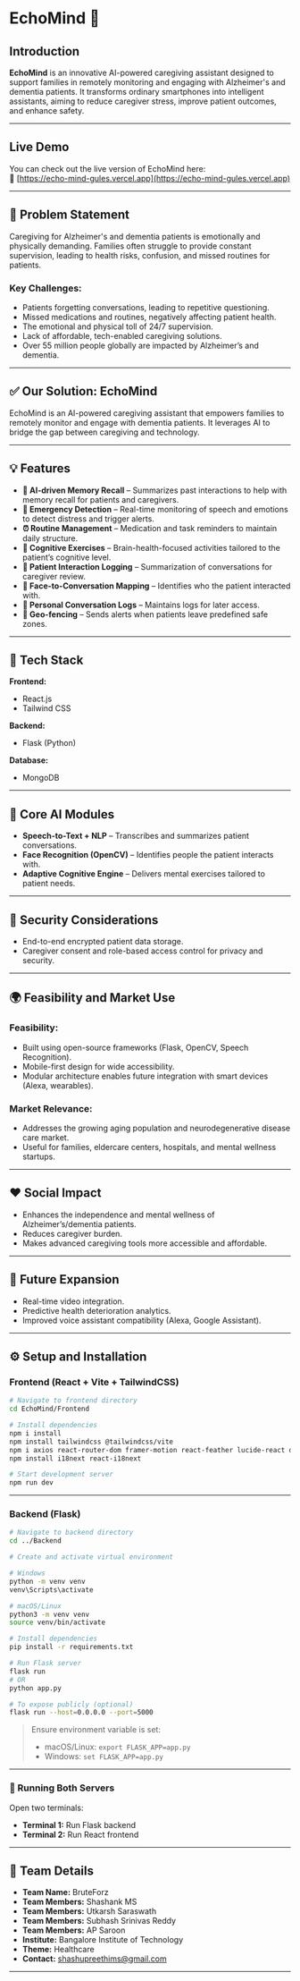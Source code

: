
# EchoMind 🧠

## Introduction  
**EchoMind** is an innovative AI-powered caregiving assistant designed to support families in remotely monitoring and engaging with Alzheimer's and dementia patients. It transforms ordinary smartphones into intelligent assistants, aiming to reduce caregiver stress, improve patient outcomes, and enhance safety.

---
## Live Demo

You can check out the live version of EchoMind here:  
🔗 [https://echo-mind-gules.vercel.app](https://echo-mind-gules.vercel.app)

---

## 🚨 Problem Statement  
Caregiving for Alzheimer's and dementia patients is emotionally and physically demanding. Families often struggle to provide constant supervision, leading to health risks, confusion, and missed routines for patients.

### Key Challenges:
- Patients forgetting conversations, leading to repetitive questioning.  
- Missed medications and routines, negatively affecting patient health.  
- The emotional and physical toll of 24/7 supervision.  
- Lack of affordable, tech-enabled caregiving solutions.  
- Over 55 million people globally are impacted by Alzheimer’s and dementia.

---

## ✅ Our Solution: EchoMind  
EchoMind is an AI-powered caregiving assistant that empowers families to remotely monitor and engage with dementia patients. It leverages AI to bridge the gap between caregiving and technology.

---

## 💡 Features  
- **🧠 AI-driven Memory Recall** – Summarizes past interactions to help with memory recall for patients and caregivers.  
- **🚨 Emergency Detection** – Real-time monitoring of speech and emotions to detect distress and trigger alerts.  
- **⏰ Routine Management** – Medication and task reminders to maintain daily structure.  
- **🧩 Cognitive Exercises** – Brain-health-focused activities tailored to the patient’s cognitive level.  
- **📝 Patient Interaction Logging** – Summarization of conversations for caregiver review.  
- **📸 Face-to-Conversation Mapping** – Identifies who the patient interacted with.  
- **🧾 Personal Conversation Logs** – Maintains logs for later access.  
- **📍 Geo-fencing** – Sends alerts when patients leave predefined safe zones.

---

## 🧰 Tech Stack  

**Frontend:**  
- React.js  
- Tailwind CSS  

**Backend:**  
- Flask (Python)  

**Database:**  
- MongoDB  

---

## 🧠 Core AI Modules  
- **Speech-to-Text + NLP** – Transcribes and summarizes patient conversations.  
- **Face Recognition (OpenCV)** – Identifies people the patient interacts with.  
- **Adaptive Cognitive Engine** – Delivers mental exercises tailored to patient needs.  

---

## 🔐 Security Considerations  
- End-to-end encrypted patient data storage.  
- Caregiver consent and role-based access control for privacy and security.  

---

## 🌍 Feasibility and Market Use  

### Feasibility:
- Built using open-source frameworks (Flask, OpenCV, Speech Recognition).  
- Mobile-first design for wide accessibility.  
- Modular architecture enables future integration with smart devices (Alexa, wearables).

### Market Relevance:
- Addresses the growing aging population and neurodegenerative disease care market.  
- Useful for families, eldercare centers, hospitals, and mental wellness startups.

---

## ❤️ Social Impact  
- Enhances the independence and mental wellness of Alzheimer’s/dementia patients.  
- Reduces caregiver burden.  
- Makes advanced caregiving tools more accessible and affordable.

---

## 🚀 Future Expansion  
- Real-time video integration.  
- Predictive health deterioration analytics.  
- Improved voice assistant compatibility (Alexa, Google Assistant).

---

## ⚙️ Setup and Installation  

### Frontend (React + Vite + TailwindCSS)

```bash
# Navigate to frontend directory
cd EchoMind/Frontend

# Install dependencies
npm i install
npm install tailwindcss @tailwindcss/vite
npm i axios react-router-dom framer-motion react-feather lucide-react date-fns react-chartjs-2
npm install i18next react-i18next

# Start development server
npm run dev
```

---

### Backend (Flask)

```bash
# Navigate to backend directory
cd ../Backend

# Create and activate virtual environment

# Windows
python -m venv venv
venv\Scripts\activate

# macOS/Linux
python3 -m venv venv
source venv/bin/activate

# Install dependencies
pip install -r requirements.txt

# Run Flask server
flask run
# OR
python app.py

# To expose publicly (optional)
flask run --host=0.0.0.0 --port=5000
```

> Ensure environment variable is set:  
> - macOS/Linux: `export FLASK_APP=app.py`  
> - Windows: `set FLASK_APP=app.py`  

---

### 🔄 Running Both Servers
Open two terminals:  
- **Terminal 1:** Run Flask backend  
- **Terminal 2:** Run React frontend

---

## 👥 Team Details  
- **Team Name:** BruteForz  
- **Team Members:** Shashank MS
- **Team Members:** Utkarsh Saraswath
- **Team Members:** Subhash Srinivas Reddy
- **Team Members:** AP Saroon  
- **Institute:** Bangalore Institute of Technology  
- **Theme:** Healthcare  
- **Contact:** [shashupreethims@gmail.com](mailto:shashupreethims@gmail.com)

---
